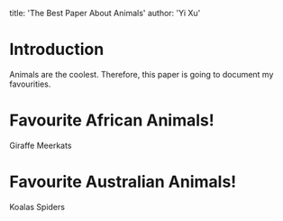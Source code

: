 title: 'The Best Paper About Animals'
author: 'Yi Xu'

# Introduction

Animals are the coolest.
Therefore, this paper is going to document my favourities.

# Favourite African Animals!

Giraffe
Meerkats

# Favourite Australian Animals!

Koalas
Spiders
